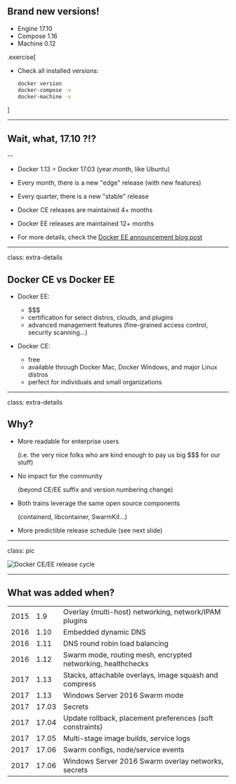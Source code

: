 ## Brand new versions!

- Engine 17.10
- Compose 1.16
- Machine 0.12

.exercise[

- Check all installed versions:
  ```bash
  docker version
  docker-compose -v
  docker-machine -v
  ```

]

---

## Wait, what, 17.10 ?!?

--

- Docker 1.13 = Docker 17.03 (year.month, like Ubuntu)

- Every month, there is a new "edge" release (with new features)

- Every quarter, there is a new "stable" release

- Docker CE releases are maintained 4+ months

- Docker EE releases are maintained 12+ months

- For more details, check the [Docker EE announcement blog post](https://blog.docker.com/2017/03/docker-enterprise-edition/)

---

class: extra-details

## Docker CE vs Docker EE

- Docker EE:

  - $$$
  - certification for select distros, clouds, and plugins
  - advanced management features (fine-grained access control, security scanning...)

- Docker CE:

  - free
  - available through Docker Mac, Docker Windows, and major Linux distros
  - perfect for individuals and small organizations

---

class: extra-details

## Why?

- More readable for enterprise users

  (i.e. the very nice folks who are kind enough to pay us big $$$ for our stuff)

- No impact for the community

  (beyond CE/EE suffix and version numbering change)

- Both trains leverage the same open source components

  (containerd, libcontainer, SwarmKit...)

- More predictible release schedule (see next slide)

---

class: pic

![Docker CE/EE release cycle](docker-ce-ee-lifecycle.png)

---

## What was added when?

||||
| ---- | ----- | --- |
| 2015 |  1.9  | Overlay (multi-host) networking, network/IPAM plugins
| 2016 |  1.10 | Embedded dynamic DNS
| 2016 |  1.11 | DNS round robin load balancing
| 2016 |  1.12 | Swarm mode, routing mesh, encrypted networking, healthchecks
| 2017 |  1.13 | Stacks, attachable overlays, image squash and compress
| 2017 |  1.13 | Windows Server 2016 Swarm mode
| 2017 | 17.03 | Secrets
| 2017 | 17.04 | Update rollback, placement preferences (soft constraints)
| 2017 | 17.05 | Multi-stage image builds, service logs
| 2017 | 17.06 | Swarm configs, node/service events
| 2017 | 17.06 | Windows Server 2016 Swarm overlay networks, secrets
